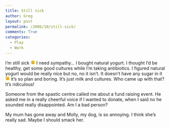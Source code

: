```yaml
---
title: Still sick
author: Greg
layout: post
permalink: /2006/10/still-sick/
comments: True
categories:
  - Play
  - Work
---
```

I&#8217;m still sick <img src="/wp-content/smilies/frownie.png" alt=":(" class="wp-smiley" style="height: 1em; max-height: 1em;" /> I need sympathy&#8230; I bought natural yogurt. I thought I’d be healthy, get some good cultures while I’m taking antibiotics. I figured natural yogurt would be really nice but no, no it isn’t. It doesn’t have any sugar in it <img src="/wp-content/smilies/frownie.png" alt=":(" class="wp-smiley" style="height: 1em; max-height: 1em;" /> it’s so plan and boring. It’s just milk and cultures. Who came up with that? It’s ridiculous!

Someone from the spastic centre called me about a fund raising event. He asked me in a really cheerful voice if I wanted to donate, when I said no he sounded really disappointed. Am I a bad person?

My mum has gone away and Molly, my dog, is so annoying. I think she’s really sad. Maybe I should smack her.
